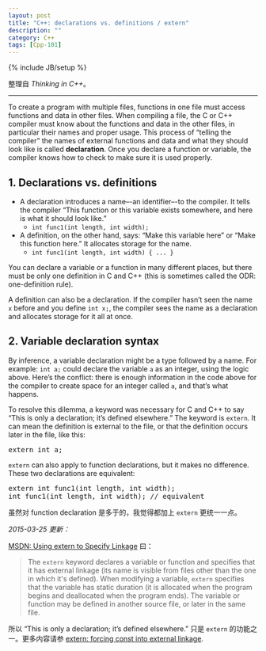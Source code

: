 ```yaml
---
layout: post
title: "C++: declarations vs. definitions / extern"
description: ""
category: C++
tags: [Cpp-101]
---
```

{% include JB/setup %}

整理自 _Thinking in C++_。

-----

To create a program with multiple files, functions in one file must access functions and data in other files. When compiling a file, the C or C++ compiler must know about the functions and data in the other files, in particular their names and proper usage. This process of “telling the compiler” the names of external functions and data and what they should look like is called **declaration**. Once you declare a function or variable, the compiler knows how to check to make sure it is used properly.

## 1. Declarations vs. definitions

* A declaration introduces a name–-an identifier–-to the compiler. It tells the compiler “This function or this variable exists somewhere, and here is what it should look like.” 
	* `int func1(int length, int width);`
* A definition, on the other hand, says: “Make this variable here” or “Make this function here.” It allocates storage for the name.
	* `int func1(int length, int width) { ... }`

You can declare a variable or a function in many different places, but there must be only one definition in C and C++ (this is sometimes called the ODR: one-definition rule).

A definition can also be a declaration. If the compiler hasn’t seen the name `x` before and you define `int x;`, the compiler sees the name as a declaration and allocates storage for it all at once.

## 2. Variable declaration syntax

By inference, a variable declaration might be a type followed by a name. For example: `int a;` could declare the variable `a` as an integer, using the logic above. Here’s the conflict: there is enough information in the code above for the compiler to create space for an integer called `a`, and that’s what happens. 

To resolve this dilemma, a keyword was necessary for C and C++ to say “This is only a declaration; it’s defined elsewhere.” The keyword is `extern`. It can mean the definition is external to the file, or that the definition occurs later in the file, like this:

<pre class="prettyprint linenums">
extern int a;
</pre>
	
`extern` can also apply to function declarations, but it makes no difference. These two declarations are equivalent:

<pre class="prettyprint linenums">
extern int func1(int length, int width);
int func1(int length, int width); // equivalent
</pre>
	
虽然对 function declaration 是多于的，我觉得都加上 `extern` 更统一一点。

_2015-03-25 更新：_

[MSDN: Using extern to Specify Linkage](https://msdn.microsoft.com/en-us/library/0603949d.aspx) 曰：

> The `extern` keyword declares a variable or function and specifies that it has external linkage (its name is visible from files other than the one in which it's defined). When modifying a variable, `extern` specifies that the variable has static duration (it is allocated when the program begins and deallocated when the program ends). The variable or function may be defined in another source file, or later in the same file.

所以 “This is only a declaration; it’s defined elsewhere.” 只是 `extern` 的功能之一。更多内容请参 [extern: forcing const into external linkage](/c++/2015/03/18/cpp-auto-register-static-const-volatile-linkage-scope#extern).